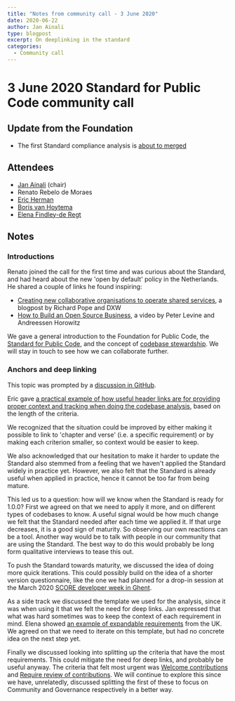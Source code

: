 ```yaml
---
title: "Notes from community call - 3 June 2020"
date: 2020-06-22
author: Jan Ainali
type: blogpost
excerpt: On deeplinking in the standard
categories:
  - Community call
---
```


# 3 June 2020 Standard for Public Code community call

## Update from the Foundation

* The first Standard compliance analysis is [about to merged](https://github.com/open-zaak/open-zaak/pull/609)

## Attendees

* [Jan Ainali](https://publiccode.net/team/jan-ainali.html) (chair)
* Renato Rebelo de Moraes
* [Eric Herman](https://publiccode.net/team/eric-herman.html)
* [Boris van Hoytema](https://publiccode.net/team/boris-van-hoytema.html)
* [Elena Findley-de Regt](https://publiccode.net/team/elena-findley-de-regt.html)

## Notes

### Introductions

Renato joined the call for the first time and was curious about the Standard, and had heard about the new 'open by default' policy in the Netherlands. He shared a couple of links he found inspiring: 

* [Creating new collaborative organisations to operate shared services](https://www.dxw.com/2020/02/creating-new-collaborative-organisations-to-operate-shared-services/), a blogpost by Richard Pope and DXW
* [How to Build an Open Source Business](https://www.youtube.com/watch?v=c9SJAPxU5bs), a video by Peter Levine and Andreessen Horowitz  

We gave a general introduction to the Foundation for Public Code, the [Standard for Public Code](https://standard.publiccode.net/), and the concept of [codebase stewardship](https://about.publiccode.net/activities/explaining-codebase-stewardship/). We will stay in touch to see how we can collaborate further.

### Anchors and deep linking

This topic was prompted by a [discussion in GitHub](https://github.com/publiccodenet/standard/issues/327). 

Eric gave [a practical example of how useful header links are for providing proper context and tracking when doing the codebase analysis](https://github.com/open-zaak/open-zaak/pull/609/commits/410cc1241c08062429524c05f97751aeda4775de#diff-7604286f979d43446906528aa9487cff), based on the length of the criteria.

We recognized that the situation could be improved by either making it possible to link to 'chapter and verse' (i.e. a specific requirement) or by making each criterion smaller, so context would be easier to keep.

We also acknowledged that our hesitation to make it harder to update the Standard also stemmed from a feeling that we haven't applied the Standard widely in practice yet. However, we also felt that the Standard is already useful when applied in practice, hence it cannot be too far from being mature.

This led us to a question: how will we know when the Standard is ready for 1.0.0? First we agreed on that we need to apply it more, and on different types of codebases to know. A useful signal would be how much change we felt that the Standard needed after each time we applied it. If that urge decreases, it is a good sign of maturity. So observing our own reactions can be a tool. Another way would be to talk with people in our community that are using the Standard. The best way to do this would probably be long form qualitative interviews to tease this out.

To push the Standard towards maturity, we discussed the idea of doing more quick iterations. This could possibly build on the idea of a shorter version questionnaire, like the one we had planned for a drop-in session at the March 2020 [SCORE developer week in Ghent](https://score.community/t/score-developer-sprint-week-in-ghent-2020/806/22).

As a side track we discussed the template we used for the analysis, since it was when using it that we felt the need for deep links. Jan expressed that what was hard sometimes was to keep the context of each requirement in mind. Elena showed [an example of expandable requirements](https://www.gov.uk/service-manual/service-standard/point-6-have-a-multidisciplinary-team) from the UK. We agreed on that we need to iterate on this template, but had no concrete idea on the next step yet.

Finally we discussed looking into splitting up the criteria that have the most requirements. This could mitigate the need for deep links, and probably be useful anyway. The criteria that felt most urgent was [Welcome contributions](https://standard.publiccode.net/criteria/open-to-contributions.html) and [Require review of contributions](https://standard.publiccode.net/criteria/require-review.html). We will continue to explore this since we have, unrelatedly, discussed splitting the first of these to focus on Community and Governance respectively in a better way.
